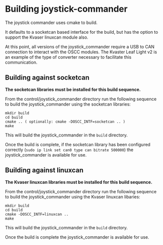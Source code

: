 # Building joystick-commander

The joystick commander uses cmake to build.

It defaults to a socketcan based interface for the build, but has the option to support the Kvaser linuxcan module also.

At this point, all versions of the joystick_commander require a USB to CAN connection to interact with the OSCC modules.  The Kvaster Leaf Light v2 is an example of the type of converter necessary to facilitate this communication.

## Building against socketcan

**The socketcan libraries must be installed for this build sequence.**

From the control/joystick_commander directory run the following sequence to build the joystick_commander using the socketcan libraries:

```
mkdir build
cd build
cmake .. ( optionally: cmake -DOSCC_INTF=socketcan .. )
make
```

This will build the joystick_commander in the `build` directory.

Once the build is complete, if the socketcan library has been configured correctly (`sudo ip link set can0 type can bitrate 500000`) the joystick_commander is available for use.

## Building against linuxcan

**The Kvaser linuxcan libraries must be installed for this build sequence.**

From the control/joystick_commander directory run the following sequence to build the joystick_commander using the Kvaser linuxcan libaries:

```
mkdir build
cd build
cmake -DOSCC_INTF=linuxcan ..
make
```

This will build the joystick_commander in the `build` directory.

Once the build is complete the joystick_commander is available for use.
